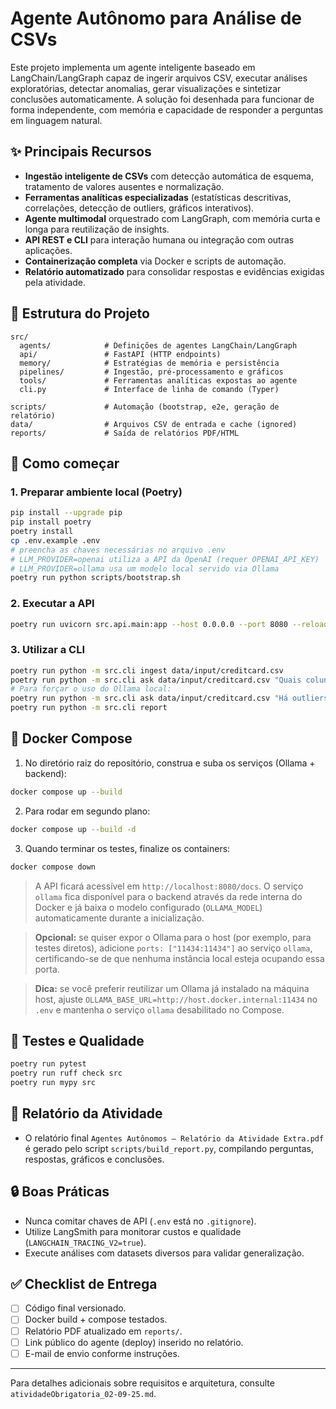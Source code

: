 # Agente Autônomo para Análise de CSVs

Este projeto implementa um agente inteligente baseado em LangChain/LangGraph capaz de ingerir arquivos CSV, executar análises exploratórias, detectar anomalias, gerar visualizações e sintetizar conclusões automaticamente. A solução foi desenhada para funcionar de forma independente, com memória e capacidade de responder a perguntas em linguagem natural.

## ✨ Principais Recursos

- **Ingestão inteligente de CSVs** com detecção automática de esquema, tratamento de valores ausentes e normalização.
- **Ferramentas analíticas especializadas** (estatísticas descritivas, correlações, detecção de outliers, gráficos interativos).
- **Agente multimodal** orquestrado com LangGraph, com memória curta e longa para reutilização de insights.
- **API REST e CLI** para interação humana ou integração com outras aplicações.
- **Containerização completa** via Docker e scripts de automação.
- **Relatório automatizado** para consolidar respostas e evidências exigidas pela atividade.

## 📂 Estrutura do Projeto

```
src/
  agents/            # Definições de agentes LangChain/LangGraph
  api/               # FastAPI (HTTP endpoints)
  memory/            # Estratégias de memória e persistência
  pipelines/         # Ingestão, pré-processamento e gráficos
  tools/             # Ferramentas analíticas expostas ao agente
  cli.py             # Interface de linha de comando (Typer)

scripts/             # Automação (bootstrap, e2e, geração de relatório)
data/                # Arquivos CSV de entrada e cache (ignored)
reports/             # Saída de relatórios PDF/HTML
```

## 🚀 Como começar

### 1. Preparar ambiente local (Poetry)

```bash
pip install --upgrade pip
pip install poetry
poetry install
cp .env.example .env
# preencha as chaves necessárias no arquivo .env
# LLM_PROVIDER=openai utiliza a API da OpenAI (requer OPENAI_API_KEY)
# LLM_PROVIDER=ollama usa um modelo local servido via Ollama
poetry run python scripts/bootstrap.sh
```

### 2. Executar a API

```bash
poetry run uvicorn src.api.main:app --host 0.0.0.0 --port 8080 --reload
```

### 3. Utilizar a CLI

```bash
poetry run python -m src.cli ingest data/input/creditcard.csv
poetry run python -m src.cli ask data/input/creditcard.csv "Quais colunas apresentam maior correlação com fraude?"
# Para forçar o uso do Ollama local:
poetry run python -m src.cli ask data/input/creditcard.csv "Há outliers relevantes?" --provider ollama
poetry run python -m src.cli report
```

## 🐳 Docker Compose

1. No diretório raiz do repositório, construa e suba os serviços (Ollama + backend):

```bash
docker compose up --build
```

2. Para rodar em segundo plano:

```bash
docker compose up --build -d
```

3. Quando terminar os testes, finalize os containers:

```bash
docker compose down
```

> A API ficará acessível em `http://localhost:8080/docs`. O serviço `ollama` fica disponível para o backend através da rede interna do Docker e já baixa o modelo configurado (`OLLAMA_MODEL`) automaticamente durante a inicialização.

> **Opcional:** se quiser expor o Ollama para o host (por exemplo, para testes diretos), adicione `ports: ["11434:11434"]` ao serviço `ollama`, certificando-se de que nenhuma instância local esteja ocupando essa porta.

> **Dica:** se você preferir reutilizar um Ollama já instalado na máquina host, ajuste `OLLAMA_BASE_URL=http://host.docker.internal:11434` no `.env` e mantenha o serviço `ollama` desabilitado no Compose.

## 🧪 Testes e Qualidade

```bash
poetry run pytest
poetry run ruff check src
poetry run mypy src
```

## 📄 Relatório da Atividade

- O relatório final `Agentes Autônomos – Relatório da Atividade Extra.pdf` é gerado pelo script `scripts/build_report.py`, compilando perguntas, respostas, gráficos e conclusões.

## 🔒 Boas Práticas

- Nunca comitar chaves de API (`.env` está no `.gitignore`).
- Utilize LangSmith para monitorar custos e qualidade (`LANGCHAIN_TRACING_V2=true`).
- Execute análises com datasets diversos para validar generalização.

## ✅ Checklist de Entrega

- [ ] Código final versionado.
- [ ] Docker build + compose testados.
- [ ] Relatório PDF atualizado em `reports/`.
- [ ] Link público do agente (deploy) inserido no relatório.
- [ ] E-mail de envio conforme instruções.

---

Para detalhes adicionais sobre requisitos e arquitetura, consulte `atividadeObrigatoria_02-09-25.md`.
